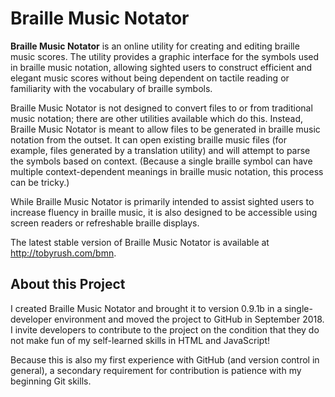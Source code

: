 # Braille Music Notator

**Braille Music Notator** is an online utility for creating and editing braille music scores. The utility provides a graphic interface for the symbols used in braille music notation, allowing sighted users to construct efficient and elegant music scores without being dependent on tactile reading or familiarity with the vocabulary of braille symbols.

Braille Music Notator is not designed to convert files to or from traditional music notation; there are other utilities available which do this. Instead, Braille Music Notator is meant to allow files to be generated in braille music notation from the outset. It can open existing braille music files (for example, files generated by a translation utility) and will attempt to parse the symbols based on context. (Because a single braille symbol can have multiple context-dependent meanings in braille music notation, this process can be tricky.)

While Braille Music Notator is primarily intended to assist sighted users to increase fluency in braille music, it is also designed to be accessible using screen readers or refreshable braille displays.

The latest stable version of Braille Music Notator is available at http://tobyrush.com/bmn.

## About this Project

I created Braille Music Notator and brought it to version 0.9.1b in a single-developer environment and moved the project to GitHub in September 2018. I invite developers to contribute to the project on the condition that they do not make fun of my self-learned skills in HTML and JavaScript!

Because this is also my first experience with GitHub (and version control in general), a secondary requirement for contribution is patience with my beginning Git skills.